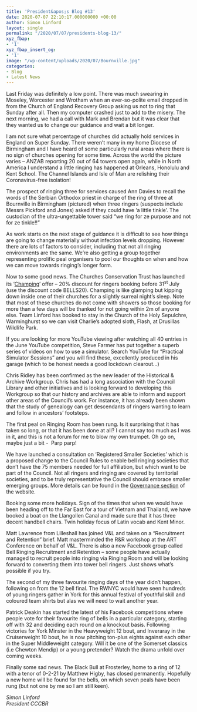 ```yaml
---
title: 'President&apos;s Blog #13'
date: 2020-07-07 22:10:17.000000000 +00:00
author: Simon Linford
layout: single
permalink: "/2020/07/07/presidents-blog-13/"
xyz_fbap:
- '1'
xyz_fbap_insert_og:
- '1'
image: "/wp-content/uploads/2020/07/Bournville.jpg"
categories:
- Blog
- Latest News
---
```

Last Friday was definitely a low point. There was much swearing in Moseley, Worcester and Wrotham when an ever-so-polite email dropped in from the Church of England Recovery Group asking us not to ring that Sunday after all. Then my computer crashed just to add to the misery. The next morning, we had a call with Mark and Brendan but it was clear that they wanted us to change our guidance and wait a bit longer.

I am not sure what percentage of churches did actually hold services in England on Super Sunday. There weren’t many in my home Diocese of Birmingham and I have heard of some particularly rural areas where there is no sign of churches opening for some time. Across the world the picture varies – ANZAB reporting 20 out of 64 towers open again, while in North America I understand a little ringing has happened at Orleans, Honolulu and Kent School. The Channel Islands and Isle of Man are relishing their Coronavirus-free isolation!

The prospect of ringing three for services caused Ann Davies to recall the words of the Serbian Orthodox priest in charge of the ring of three at Bournville in Birmingham (pictured) when three ringers (suspects include Messrs Pickford and Jones) asked if they could have ‘a little tinkle’. The custodian of the ultra-ungettable tower said &#8220;we ring for ze purpose and not for ze tinkle!!&#8221;

As work starts on the next stage of guidance it is difficult to see how things are going to change materially without infection levels dropping. However there are lots of factors to consider, including that not all ringing environments are the same. We’re also getting a group together representing prolific peal organisers to pool our thoughts on when and how we can move towards ringing’s longer form.

Now to some good news. The Churches Conservation Trust has launched its ‘<a href="https://champing.co.uk/" target="_blank" rel="noopener noreferrer">Champing</a>’ offer – 20% discount for ringers booking before 31<sup>st</sup> July (use the discount code BELLS20). Champing is like glamping but kipping down inside one of their churches for a slightly surreal night’s sleep. Note that most of these churches do not come with showers so those booking for more than a few days will be thanked for not going within 2m of anyone else. Team Linford has booked to stay in the Church of the Holy Sepulchre, Warminghurst so we can visit Charlie’s adopted sloth, Flash, at Drusillas Wildlife Park.

If you are looking for more YouTube viewing after watching all 40 entries in the June YouTube competition, Steve Farmer has put together a superb series of videos on how to use a simulator. Search YouTube for “Practical Simulator Sessions” and you will find these, excellently produced in his garage (which to be honest needs a good lockdown clearout…)

Chris Ridley has been confirmed as the new leader of the Historical & Archive Workgroup. Chris has had a long association with the Council Library and other initiatives and is looking forward to developing this Workgroup so that our history and archives are able to inform and support other areas of the Council’s work. For instance, it has already been shown that the study of genealogy can get descendants of ringers wanting to learn and follow in ancestors’ footsteps.

The first peal on Ringing Room has been rung. Is it surprising that it has taken so long, or that it has been done at all? I cannot say too much as I was in it, and this is not a forum for me to blow my own trumpet. Oh go on, maybe just a bit -  Parp parp!

We have launched a consultation on ‘Registered Smaller Societies’ which is a proposed change to the Council Rules to enable bell ringing societies that don’t have the 75 members needed for full affiliation, but which want to be part of the Council. Not all ringers and ringing are covered by territorial societies, and to be truly representative the Council should embrace smaller emerging groups. More details can be found in the <a href="/about/governance/registered-small-societies/" target="_blank" rel="noopener noreferrer">Governance section</a> of the website.

Booking some more holidays. Sign of the times that when we would have been heading off to the Far East for a tour of Vietnam and Thailand, we have booked a boat on the Llangollen Canal and made sure that it has three decent handbell chairs. Twin holiday focus of Latin vocab and Kent Minor.

Matt Lawrence from Lilleshall has joined V&L and taken on a “Recruitment and Retention” brief. Matt masterminded the R&R workshop at the ART Conference on behalf of V&L. There is also a new Facebook group called Bell Ringing Recruitment and Retention – some people have actually managed to recruit people into ringing via Ringing Room and will be looking forward to converting them into tower bell ringers. Just shows what’s possible if you try.

The second of my three favourite ringing days of the year didn’t happen, following on from the 12 bell final. The RWNYC would have seen hundreds of young ringers gather in York for this annual festival of youthful skill and coloured team shirts but alas we will need to wait another year.

Patrick Deakin has started the latest of his Facebook competitions where people vote for their favourite ring of bells in a particular category, starting off with 32 and deciding each round on a knockout basis. Following victories for York Minster in the Heavyweight 12 bout, and Inveraray in the Cruiserweight 10 bout, he is now pitching ton-plus eights against each other in the Super Middleweight category. Will it be one of the Somerset classics (i.e Chewton Mendip) or a young pretender? Watch the drama unfold over coming weeks.

Finally some sad news. The Black Bull at Frosterley, home to a ring of 12 with a tenor of 0-2-21 by Matthew Higby, has closed permanently. Hopefully a new home will be found for the bells, on which seven peals have been rung (but not one by me so I am still keen).

_Simon Linford  
President CCCBR_
